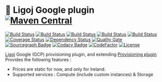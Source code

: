 # :link: Ligoj Google plugin [![Maven Central](https://maven-badges.herokuapp.com/maven-central/org.ligoj.plugin/plugin-prov-google/badge.svg)](https://maven-badges.herokuapp.com/maven-central/org.ligoj.plugin/plugin-prov-google)

[![Build Status](https://travis-ci.org/ligoj/plugin-prov-google.svg?branch=master)](https://travis-ci.org/ligoj/plugin-prov-google)
[![Build Status](https://circleci.com/gh/ligoj/plugin-prov-google.svg?style=svg)](https://circleci.com/gh/ligoj/plugin-prov-google)
[![Build Status](https://codeship.com/projects/acbe2a10-05c9-0135-edfd-52b395dcacd9/status?branch=master)](https://codeship.com/projects/213624)
[![Build Status](https://semaphoreci.com/api/v1/ligoj/plugin-prov-google/branches/master/shields_badge.svg)](https://semaphoreci.com/ligoj/plugin-prov-google)
[![Build Status](https://ci.appveyor.com/api/projects/status/fth31gimvog3mrsp/branch/master?svg=true)](https://ci.appveyor.com/project/ligoj/plugin-prov-google/branch/master)
[![Coverage Status](https://coveralls.io/repos/github/ligoj/plugin-prov-google/badge.svg?branch=master)](https://coveralls.io/github/ligoj/plugin-prov-google?branch=master)
[![Dependency Status](https://www.versioneye.com/user/projects/58caeda8dcaf9e0041b5b978/badge.svg?style=flat)](https://www.versioneye.com/user/projects/58caeda8dcaf9e0041b5b978)
[![Quality Gate](https://sonarqube.com/api/badges/gate?key=org.ligoj.plugin:plugin-prov-google)](https://sonarqube.com/dashboard/index/org.ligoj.plugin:plugin-prov-google)
[![Sourcegraph Badge](https://sourcegraph.com/github.com/ligoj/plugin-prov-google/-/badge.svg)](https://sourcegraph.com/github.com/ligoj/plugin-prov-google?badge)
[![Codacy Badge](https://api.codacy.com/project/badge/Grade/c0cbc71ea72a4e09a78c64afa32d2781)](https://www.codacy.com/app/ligoj/plugin-prov-google?utm_source=github.com&amp;utm_medium=referral&amp;utm_content=ligoj/plugin-prov-google&amp;utm_campaign=Badge_Grade)
[![CodeFactor](https://www.codefactor.io/repository/github/ligoj/plugin-prov-google/badge)](https://www.codefactor.io/repository/github/ligoj/plugin-prov-google)
[![License](http://img.shields.io/:license-mit-blue.svg)](http://gus.mit-license.org/)

[Ligoj](https://github.com/ligoj/ligoj) Google (GCP) provisioning plugin, and extending [Provisioning plugin](https://github.com/ligoj/plugin-prov)
Provides the following features :
- Prices are static for now, and only for Ireland.
- Supported services : Compute (include custom instances) & Storage
